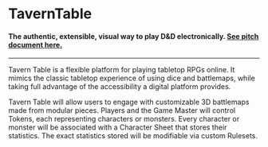 # TavernTable
#### The authentic, extensible, visual way to play D&D electronically.  [See pitch document here.](https://docs.google.com/document/d/1SFVGsuoUwTVq0n53vMd_aqJGCszodNytv5VMjYUAXkA/edit?usp=sharing)

-----

Tavern Table is a flexible platform for playing tabletop RPGs online. It mimics the classic tabletop experience of using dice and battlemaps, while taking full advantage of the accessibility a digital platform provides.
    
Tavern Table will allow users to engage with customizable 3D battlemaps made from modular pieces. Players and the Game Master will control Tokens, each representing characters or monsters. Every character or monster will be associated with a Character Sheet that stores their statistics. The exact statistics stored will be modifiable via custom Rulesets. 

